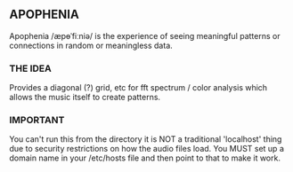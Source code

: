 ## APOPHENIA

Apophenia /æpɵˈfiːniə/ is the experience of seeing meaningful patterns or connections in random or meaningless data.

### THE IDEA

Provides a diagonal (?) grid, etc for fft spectrum / color analysis which allows the music itself to create patterns.

### IMPORTANT

You can't run this from the directory it is NOT a traditional 'localhost' thing due to security restrictions on how the audio files load. You MUST set up a domain name in your /etc/hosts file and then point to that to make it work.

